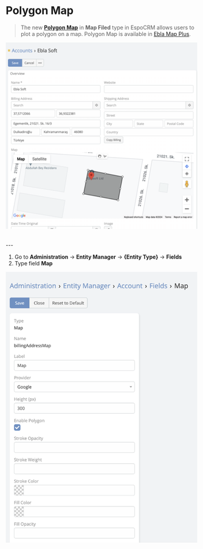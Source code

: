 # Polygon  Map

> The new **[Polygon Map](https://developers.google.com/maps/documentation/javascript/examples/polygon-simple)**  in
> **Map Filed** type in EspoCRM allows users to plot a polygon on a map.
> Polygon Map is available in [Ebla Map Plus](https://www.eblasoft.com.tr/espocrm-extension-page/espocrm-map-extension).

![Polygon Map](../../_static/images/espocrm-extensions/map-plus/polygon-map.png)

<br>
---

1. Go to **Administration** -> **Entity Manager** -> **{Entity Type}** -> **Fields**
2. Type field **Map**

![Polygon Map](../../_static/images/espocrm-extensions/map-plus/polygon-map-op.png)
